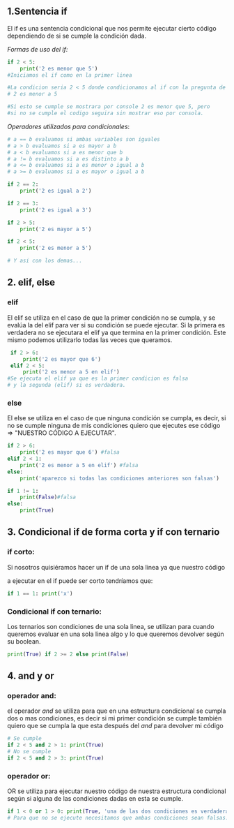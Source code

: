 ## 1.Sentencia if

El if es una sentencia condicional que nos permite ejecutar cierto código dependiendo de si se cumple la condición dada. 

*Formas de uso del if:*

```python
if 2 < 5:
    print('2 es menor que 5')
#Iniciamos el if como en la primer linea

#La condicion seria 2 < 5 donde condicionamos al if con la pregunta de si
# 2 es menor a 5

#Si esto se cumple se mostrara por console 2 es menor que 5, pero 
#si no se cumple el codigo seguira sin mostrar eso por consola.
```

*Operadores utilizados para condicionales*:

```python
# a == b evaluamos si ambas variables son iguales
# a > b evaluamos si a es mayor a b
# a < b evaluamos si a es menor que b
# a != b evaluamos si a es distinto a b
# a <= b evaluamos si a es menor o igual a b
# a >= b evaluamos si a es mayor o igual a b
```

```python
if 2 == 2:
    print('2 es igual a 2')

if 2 == 3:
    print('2 es igual a 3')

if 2 > 5:
    print('2 es mayor a 5')

if 2 < 5:
    print('2 es menor a 5')

# Y asi con los demas...
```

## 2. elif, else

### elif

 

El elif se utiliza en el caso de que la primer condición no se cumpla, y se evalúa la del elif para ver si su condición se puede ejecutar. Si la primera es verdadera no se ejecutara el elif ya que termina en la primer condición. Este mismo podemos utilizarlo todas las veces que queramos.

```python
 if 2 > 6:
     print('2 es mayor que 6')
 elif 2 < 5: 
     print('2 es menor a 5 en elif')
#Se ejecuta el elif ya que es la primer condicion es falsa
# y la segunda (elif) si es verdadera.
```

### else

El else se utiliza en el caso de que ninguna condición se cumpla, es decir, si no se cumple ninguna de mis condiciones quiero que ejecutes ese código => "NUESTRO CÓDIGO A EJECUTAR".

```python
if 2 > 6:
    print('2 es mayor que 6') #falsa
elif 2 < 1: 
    print('2 es menor a 5 en elif') #falsa
else: 
    print('aparezco si todas las condiciones anteriores son falsas')

if 1 != 1:
    print(False)#falsa
else: 
    print(True)
```

## 3. Condicional if de forma corta y if con ternario

### if corto:

Si nosotros quisiéramos hacer un if de una sola linea ya que nuestro código

a ejecutar en el if puede ser corto tendríamos que:

```python
if 1 == 1: print('x')
```

### Condicional if con ternario:

Los ternarios son condiciones de una sola linea, se utilizan para cuando queremos evaluar en una sola linea algo y lo que queremos devolver según su boolean.

```python
print(True) if 2 >= 2 else print(False)
```

## 4. and y or

### operador and:

el operador *and* se utiliza para que en una estructura condicional se cumpla dos o mas condiciones, es decir si mi primer condición se cumple también quiero que se cumpla la que esta después del *and* para devolver mi código

```python
# Se cumple
if 2 < 5 and 2 > 1: print(True)
# No se cumple
if 2 < 5 and 2 > 3: print(True)
```

### operador or:

OR se utiliza para ejecutar nuestro código de nuestra estructura condicional según si alguna de las condiciones dadas en esta se cumple.

```python
if 1 < 0 or 1 > 0: print(True, 'una de las dos condiciones es verdadera')
# Para que no se ejecute necesitamos que ambas condiciones sean falsas.
```